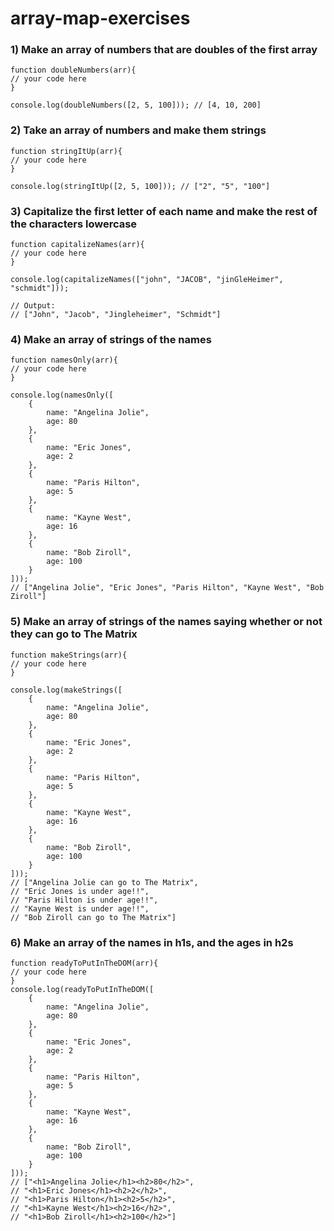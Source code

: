 # array-map-exercises

### **1) Make an array of numbers that are doubles of the first array**

    function doubleNumbers(arr){
    // your code here
    }

    console.log(doubleNumbers([2, 5, 100])); // [4, 10, 200]


### **2) Take an array of numbers and make them strings**

    function stringItUp(arr){
    // your code here
    }

    console.log(stringItUp([2, 5, 100])); // ["2", "5", "100"]


### **3) Capitalize the first letter of each name and make the rest of the characters lowercase**

    function capitalizeNames(arr){
    // your code here
    }

    console.log(capitalizeNames(["john", "JACOB", "jinGleHeimer", "schmidt"]));

    // Output:
    // ["John", "Jacob", "Jingleheimer", "Schmidt"]


### **4) Make an array of strings of the names**

    function namesOnly(arr){
    // your code here
    }

    console.log(namesOnly([
        {
            name: "Angelina Jolie",
            age: 80
        },
        {
            name: "Eric Jones",
            age: 2
        },
        {
            name: "Paris Hilton",
            age: 5
        },
        {
            name: "Kayne West",
            age: 16
        },
        {
            name: "Bob Ziroll",
            age: 100
        }
    ]));
    // ["Angelina Jolie", "Eric Jones", "Paris Hilton", "Kayne West", "Bob Ziroll"]


### **5) Make an array of strings of the names saying whether or not they can go to The Matrix**

    function makeStrings(arr){
    // your code here
    }

    console.log(makeStrings([
        {
            name: "Angelina Jolie",
            age: 80
        },
        {
            name: "Eric Jones",
            age: 2
        },
        {
            name: "Paris Hilton",
            age: 5
        },
        {
            name: "Kayne West",
            age: 16
        },
        {
            name: "Bob Ziroll",
            age: 100
        }
    ]));
    // ["Angelina Jolie can go to The Matrix",
    // "Eric Jones is under age!!",
    // "Paris Hilton is under age!!",
    // "Kayne West is under age!!",
    // "Bob Ziroll can go to The Matrix"]


### **6) Make an array of the names in h1s, and the ages in h2s**

    function readyToPutInTheDOM(arr){
    // your code here
    }
    console.log(readyToPutInTheDOM([
        {
            name: "Angelina Jolie",
            age: 80
        },
        {
            name: "Eric Jones",
            age: 2
        },
        {
            name: "Paris Hilton",
            age: 5
        },
        {
            name: "Kayne West",
            age: 16
        },
        {
            name: "Bob Ziroll",
            age: 100
        }
    ]));
    // ["<h1>Angelina Jolie</h1><h2>80</h2>",
    // "<h1>Eric Jones</h1><h2>2</h2>",
    // "<h1>Paris Hilton</h1><h2>5</h2>",
    // "<h1>Kayne West</h1><h2>16</h2>",
    // "<h1>Bob Ziroll</h1><h2>100</h2>"]
